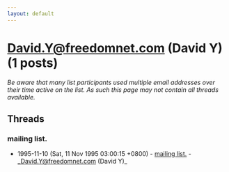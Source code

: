 ```yaml
---
layout: default
---
```


# David.Y@freedomnet.com (David Y) (1 posts)

_Be aware that many list participants used multiple email addresses over their time active on the list. As such this page may not contain all threads available._

## Threads

### mailing list.
+ 1995-11-10 (Sat, 11 Nov 1995 03:00:15 +0800) - [mailing list.](/archive/1995/11/f78c345769717dea737cbbfcf4b517c3c5206d32bb47cffe6c16e0347fe30b07) - _David.Y@freedomnet.com (David Y)_

